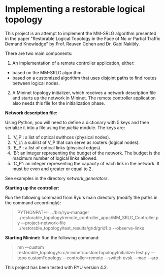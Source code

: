 # Implementing a restorable logical topology

This project is an attempt to implement the MM-SRLG algorithm presented in the paper "Restorable Logical Topology in the Face of No or Partial Traffic Demand Knowledge" by Prof. Reuven Cohen and Dr. Gabi Nakibly.

There are two main components:

1. An implementation of a remote controller application, either:
 * based on the MM-SRLG algorithm.
 * based on a customized algorithm that uses disjoint paths to find routes between logical nodes.
2. A Mininet topology initializer, which receives a network description file and starts up the network in Mininet. The remote controller application also needs this file for the initialization phase.

**Network description file:**

Using Python, you will need to define a dictionary with 5 keys and then serialize it into a file using the *pickle* module. The keys are:

1. 'V_P': a list of optical swithces (physical nodes).
2. 'V_L': a sublist of V_P that can serve as routers (logical nodes).
3. 'E_P': a list of optical links (physical edges).
4. 'B': an integer representing the budget of the network. The budget is the maximum number of logical links allowed.
5. 'C_P': an integer representing the capacity of each link in the network. It must be even and greater or equal to 2.

See examples in the directory *network_generators*.

**Starting up the controller:**

Run the following command from Ryu's main directory (modify the paths in the command accordingly):
> PYTHONPATH=. ./bin/ryu-manager ../restorable_topology/remote_controller_apps/MM_SRLG_Controller.py --project-network-file ../restorable_topology/test_results/grid/grid1.p --observe-links

**Starting Mininet:**
Run the following command:
> mn --custom restorable_topology/src/mininet/customTopologyInitializerTest.py --topo customTopology --controller=remote --switch ovsk --mac --arp

This project has been tested with RYU version 4.2.
